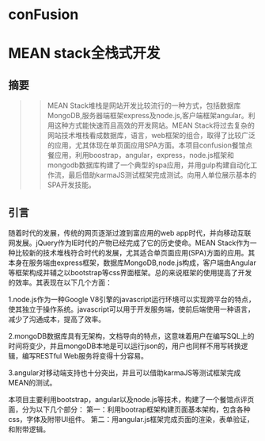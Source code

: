 # conFusion

# MEAN stack全栈式开发

## 摘要

>>MEAN Stack堆栈是网站开发比较流行的一种方式，包括数据库MongoDB,服务器端框架express及node.js,客户端框架angular。利用这种方式能快速而且高效的开发网站。MEAN Stack将过去复杂的网站技术堆栈看成数据库，语言，web框架的组合，取得了比较广泛的应用，尤其体现在单页面应用SPA方面。本项目confusion餐馆点餐应用，利用boostrap，angular，express，node.js框架和mongodb数据库构建了一个典型的spa应用，并用gulp构建自动化工作流，最后借助karmaJS测试框架完成测试。向用人单位展示基本的SPA开发技能。


## 引言


随着时代的发展，传统的网页逐渐过渡到富应用的web app时代，并向移动互联网发展。jQuery作为IE时代的产物已经完成了它的历史使命。MEAN Stack作为一种比较新的技术堆栈符合时代的发展，尤其适合单页面应用(SPA)方面的应用。其本身在服务端由express框架，数据库MongoDB,node.js构成，客户端由Angular等框架构成并辅之以bootstrap等css界面框架。总的来说框架的使用提高了开发的效率。其表现在以下几个方面：

1.node.js作为一种Google V8引擎的javascript运行环境可以实现跨平台的特点，使其独立于操作系统。javascript可以用于开发服务端，使前后端使用一种语言，减少了沟通成本，提高了效率。

2.mongoDB数据库具有无架构，文档导向的特点，这意味着用户在编写SQL上的时间将变少，并且mongoDB本地是可以运行json的，用户也同样不用写转换逻辑，编写RESTful Web服务将变得十分容易。

3.angular对移动端支持也十分突出，并且可以借助karmaJS等测试框架完成MEAN的测试。

本项目主要利用bootstrap，angular以及node.js等技术，构建了一个餐馆点评页面，分为以下几个部分：
第一：利用bootrap框架构建页面基本架构，包含各种css，字体及附带UI组件。
第二：用angular.js框架完成页面的渲染，表单验证，和附带逻辑。



